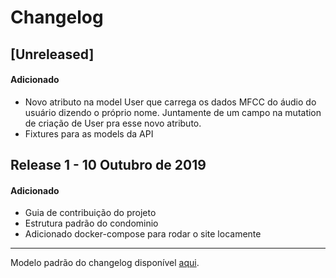 # Changelog
 ## [Unreleased]
 #### Adicionado
 - Novo atributo na model User que carrega os dados MFCC do áudio do usuário dizendo o próprio nome. Juntamente de um campo na mutation de criação de User pra esse novo atributo.
 - Fixtures para as models da API

 ## Release 1 - 10 Outubro de 2019
 #### Adicionado
 * Guia de contribuição do projeto
 * Estrutura padrão do condominio
 * Adicionado docker-compose para rodar o site locamente
 ---
 Modelo padrão do changelog disponível [aqui](https://keepachangelog.com/en/0.3.0/).
